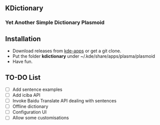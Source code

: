 ## KDictionary
### Yet Another Simple Dictionary Plasmoid

## Installation

* Download releases from [kde-apps](http://kde-apps.org/content/show.php?content=161349) or get a git clone.
* Put the folder **kdictionary** under ~/.kde/share/apps/plasma/plasmoid
* Have fun.

## TO-DO List

- [ ] Add sentence examples
- [ ] Add iciba API
- [ ] Invoke Baidu Translate API dealing with sentences
- [ ] Offline dictionary
- [ ] Configuration UI
- [ ] Allow some customisations